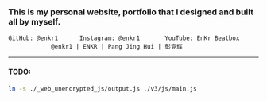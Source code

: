 ### This is my personal website, portfolio that I designed and built all by myself.

    GitHub: @enkr1      Instagram: @enkr1       YouTube: EnKr Beatbox
                @enkr1 | ENKR | Pang Jing Hui | 彭竞辉


---
#### TODO:
```sh
ln -s ./_web_unencrypted_js/output.js ./v3/js/main.js
```
